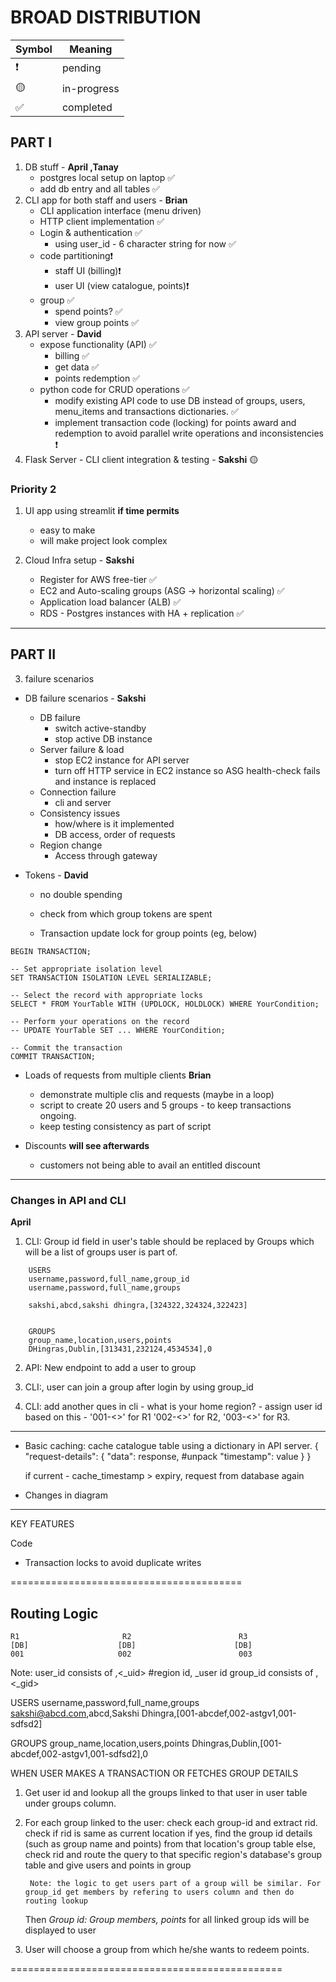 # BROAD DISTRIBUTION


| Symbol | Meaning |
| --- | --- |
| ❗ | pending |
| 🟡 | in-progress |
| ✅ | completed |

## PART I
1. DB stuff - **April ,Tanay**
    * postgres local setup on laptop ✅
    * add db entry and all tables ✅
2. CLI app for both staff and users - **Brian**
    * CLI application interface (menu driven)                   
    * HTTP client implementation ✅
    * Login & authentication ✅
        + using user_id - 6 character string for now ✅
    * code partitioning❗
        + staff UI (billing)❗
        + user UI (view catalogue, points)❗
    * group ✅
        + spend points?  ✅
        + view group points ✅
3. API server - **David**
    * expose functionality (API) ✅
        + billing ✅
        + get data ✅
        + points redemption ✅
    * python code for CRUD operations ✅
        + modify existing API code to use DB instead of groups, users, menu_items and transactions dictionaries. ✅
        + implement transaction code (locking) for points award and redemption to avoid parallel write operations and inconsistencies ❗
4. Flask Server - CLI client integration & testing - **Sakshi** 🟡

### Priority 2
1. UI app using streamlit **if time permits**
    * easy to make
    * will make project look complex

2. Cloud Infra setup - **Sakshi** 
    * Register for AWS free-tier ✅
    * EC2 and Auto-scaling groups (ASG -> horizontal scaling) ✅
    * Application load balancer (ALB) ✅
    * RDS - Postgres instances with HA + replication ✅

---

## PART II

3. failure scenarios 
    
* DB failure scenarios - **Sakshi**

    - DB failure 
        + switch active-standby
        + stop active DB instance
    - Server failure & load 
        + stop EC2 instance for API server
        + turn off HTTP service in EC2 instance so ASG health-check fails and instance is replaced
    - Connection failure
        + cli and server
    - Consistency issues
        + how/where is it implemented
        + DB access, order of requests
    - Region change
        + Access through gateway 


* Tokens - **David** 
    + no double spending
    + check from which group tokens are spent

    + Transaction update lock for group points (eg, below)

```
BEGIN TRANSACTION;
 
-- Set appropriate isolation level
SET TRANSACTION ISOLATION LEVEL SERIALIZABLE;
 
-- Select the record with appropriate locks
SELECT * FROM YourTable WITH (UPDLOCK, HOLDLOCK) WHERE YourCondition;
 
-- Perform your operations on the record
-- UPDATE YourTable SET ... WHERE YourCondition;
 
-- Commit the transaction
COMMIT TRANSACTION;
```

* Loads of requests from multiple clients **Brian**
    + demonstrate multiple clis and requests (maybe in a loop)
    + script to create 20 users and 5 groups - to keep transactions ongoing.
    + keep testing consistency as part of script

* Discounts **will see afterwards**
    + customers not being able to avail an entitled discount

-------------------------------------------

### Changes in API and CLI 

 **April**
1. CLI: Group id field in user's table should be replaced by Groups which will be a list of groups user is part of.

```
    USERS
    username,password,full_name,group_id
    username,password,full_name,groups

    sakshi,abcd,sakshi dhingra,[324322,324324,322423]


    GROUPS
    group_name,location,users,points
    DHingras,Dublin,[313431,232124,4534534],0
```

2. API: New endpoint to add a user to group

3. CLI:, user can join a group after login by using group_id

4. CLI: add another ques in cli - what is your home region?  - assign user id based on this - '001-<>' for R1 '002-<>' for R2, '003-<>' for R3. 

  
-----------------

* Basic caching: cache catalogue table using a dictionary in API server.
    {
        "request-details": {
            "data": response,  #unpack
            "timestamp": value
        }
    }

    if current - cache_timestamp > expiry, request from database again

* Changes in diagram


---
KEY FEATURES

Code
* Transaction locks to avoid duplicate writes

========================================

## Routing Logic

```
R1                       R2                        R3
[DB]                    [DB]                      [DB]
001                     002                        003
```

Note: user_id consists of <rid>,<_uid>  #region id, _user id
        group_id consists of <rid>, <_gid> 

USERS
    username,password,full_name,groups
    sakshi@abcd.com,abcd,Sakshi Dhingra,[001-abcdef,002-astgv1,001-sdfsd2]

GROUPS
    group_name,location,users,points
    Dhingras,Dublin,[001-abcdef,002-astgv1,001-sdfsd2],0

WHEN USER MAKES A TRANSACTION OR FETCHES GROUP DETAILS
1. Get user id and lookup all the groups linked to that user in user table under groups column.
2. For each group linked to the user:
    check each group-id and extract rid. 
    check if rid is same as current location
        if yes, find the group id details (such as group name and points) from that location's group table 
        else, check rid and route the query to that specific region's database's group table and give users and points in group

        Note: the logic to get users part of a group will be similar. For group_id get members by refering to users column and then do routing lookup

    Then _Group id: Group members, points_ for all linked group ids will be displayed to user

3. User will choose a group from which he/she wants to redeem points. 

===============================================





